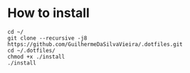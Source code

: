 # How to install

```
cd ~/
git clone --recursive -j8 https://github.com/GuilhermeDaSilvaVieira/.dotfiles.git
cd ~/.dotfiles/
chmod +x ./install
./install
```
